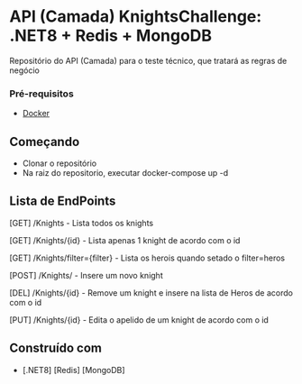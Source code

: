 # API (Camada) KnightsChallenge: .NET8 + Redis + MongoDB
Repositório do API (Camada) para o teste técnico, que tratará as regras de negócio

### Pré-requisitos

* [Docker](https://www.docker.com/products/docker-desktop/)

## Começando

* Clonar o repositório
* Na raiz do repositorio, executar docker-compose up -d

## Lista de EndPoints

[GET] /Knights - Lista todos os knights 

[GET] /Knights/{id} - Lista apenas 1 knight de acordo com o id

[GET] /Knights/filter={filter} - Lista os herois quando setado o filter=heros  

[POST] /Knights/ - Insere um novo knight

[DEL] /Knights/{id} - Remove um knight e insere na lista de Heros de acordo com o id

[PUT] /Knights/{id} - Edita o apelido de um knight de acordo com o id

## Construído com

* [.NET8] [Redis] [MongoDB]